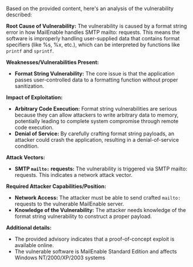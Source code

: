 Based on the provided content, here's an analysis of the vulnerability described:

**Root Cause of Vulnerability:**
The vulnerability is caused by a format string error in how MailEnable handles SMTP mailto: requests. This means the software is improperly handling user-supplied data that contains format specifiers (like %s, %x, etc.), which can be interpreted by functions like `printf` and `sprintf`.

**Weaknesses/Vulnerabilities Present:**
- **Format String Vulnerability:** The core issue is that the application passes user-controlled data to a formatting function without proper sanitization.

**Impact of Exploitation:**
- **Arbitrary Code Execution:** Format string vulnerabilities are serious because they can allow attackers to write arbitrary data to memory, potentially leading to complete system compromise through remote code execution.
- **Denial of Service:** By carefully crafting format string payloads, an attacker could crash the application, resulting in a denial-of-service condition.

**Attack Vectors:**
- **SMTP `mailto:` requests:** The vulnerability is triggered via SMTP mailto: requests. This indicates a network attack vector.

**Required Attacker Capabilities/Position:**
- **Network Access:** The attacker must be able to send crafted `mailto:` requests to the vulnerable MailEnable server.
- **Knowledge of the Vulnerability:** The attacker needs knowledge of the format string vulnerability to construct a proper payload.

**Additional details:**
- The provided advisory indicates that a proof-of-concept exploit is available online.
- The vulnerable software is MailEnable Standard Edition and affects Windows NT/2000/XP/2003 systems